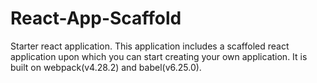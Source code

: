 # React-App-Scaffold
Starter react application.
This application includes a scaffoled react application upon which you can start creating your own application.
It is built on webpack(v4.28.2) and babel(v6.25.0).
